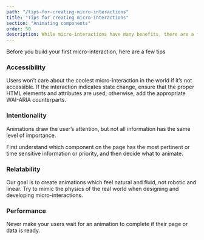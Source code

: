 ```yaml
---
path: "/tips-for-creating-micro-interactions"
title: "Tips for creating micro-interactions"
section: "Animating components"
order: 50
description: While micro-interactions have many benefits, there are a few things to keep in mind when creating them.
---
```


Before you build your first micro-interaction, here are a few tips

### Accessibility

Users won’t care about the coolest micro-interaction in the world if it’s not accessible. If the interaction indicates state change, ensure that the proper HTML elements and attributes are used; otherwise, add the appropriate WAI-ARIA counterparts.

### Intentionality

Animations draw the user’s attention, but not all information has the same level of importance.

First understand which component on the page has the most pertinent or time sensitive information or priority, and then decide what to animate.

### Relatability

Our goal is to create animations which feel natural and fluid, not robotic and linear. Try to mimic the physics of the real world when designing and developing micro-interactions.

### Performance

Never make your users wait for an animation to complete if their page or data is ready.
